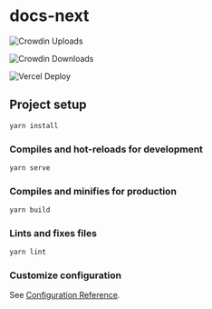 # docs-next

![Crowdin Uploads](https://github.com/vuetifyjs/docs-next/workflows/Crowdin%20Uploads/badge.svg)

![Crowdin Downloads](https://github.com/vuetifyjs/docs-next/workflows/Crowdin%20Downloads/badge.svg)

![Vercel Deploy](https://github.com/vuetifyjs/docs-next/workflows/Vercel%20Deploy/badge.svg)

## Project setup

```bash
yarn install
```

### Compiles and hot-reloads for development

```bash
yarn serve
```

### Compiles and minifies for production

```bash
yarn build
```

### Lints and fixes files

```bash
yarn lint
```

### Customize configuration

See [Configuration Reference](https://cli.vuejs.org/config/).
